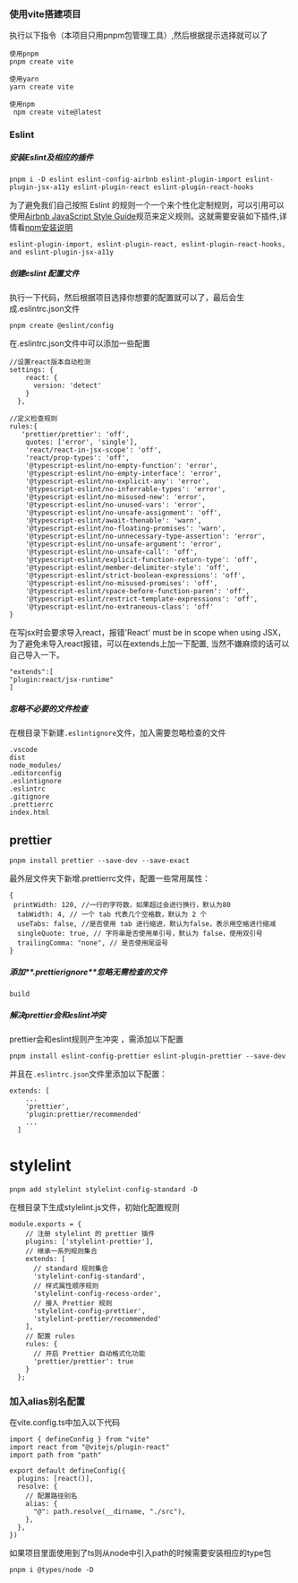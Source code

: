 ### 使用vite搭建项目

执行以下指令（本项目只用pnpm包管理工具）,然后根据提示选择就可以了

```
使用pnpm
pnpm create vite

使用yarn
yarn create vite

使用npm
 npm create vite@latest
```

### Eslint

##### 安装Eslint及相应的插件

```
pnpm i -D eslint eslint-config-airbnb eslint-plugin-import eslint-plugin-jsx-a11y eslint-plugin-react eslint-plugin-react-hooks

```

为了避免我们自己按照 Eslint 的规则一个一个来个性化定制规则，可以引用可以使用[Airbnb JavaScript Style Guide](https://github.com/airbnb/javascript)规范来定义规则。这就需要安装如下插件,详情看[npm安装说明](https://www.npmjs.com/package/eslint-config-airbnb)

```
eslint-plugin-import, eslint-plugin-react, eslint-plugin-react-hooks, and eslint-plugin-jsx-a11y
```

##### 创建eslint 配置文件

执行一下代码，然后根据项目选择你想要的配置就可以了，最后会生成.eslintrc.json文件

```
pnpm create @eslint/config
```

在.eslintrc.json文件中可以添加一些配置

```
//设置react版本自动检测
settings: {
    react: {
      version: 'detect'
    }
  },
```

```
//定义检查规则
rules:{
   'prettier/prettier': 'off',
    quotes: ['error', 'single'],
    'react/react-in-jsx-scope': 'off',
    'react/prop-types': 'off',
    '@typescript-eslint/no-empty-function': 'error',
    '@typescript-eslint/no-empty-interface': 'error',
    '@typescript-eslint/no-explicit-any': 'error',
    '@typescript-eslint/no-inferrable-types': 'error',
    '@typescript-eslint/no-misused-new': 'error',
    '@typescript-eslint/no-unused-vars': 'error',
    '@typescript-eslint/no-unsafe-assignment': 'off',
    '@typescript-eslint/await-thenable': 'warn',
    '@typescript-eslint/no-floating-promises': 'warn',
    '@typescript-eslint/no-unnecessary-type-assertion': 'error',
    '@typescript-eslint/no-unsafe-argument': 'error',
    '@typescript-eslint/no-unsafe-call': 'off',
    '@typescript-eslint/explicit-function-return-type': 'off',
    '@typescript-eslint/member-delimiter-style': 'off',
    '@typescript-eslint/strict-boolean-expressions': 'off',
    '@typescript-eslint/no-misused-promises': 'off',
    '@typescript-eslint/space-before-function-paren': 'off',
    '@typescript-eslint/restrict-template-expressions': 'off',
    '@typescript-eslint/no-extraneous-class': 'off'
}
```

在写jsx时会要求导入react，报错'React' must be in scope when using JSX，为了避免未导入react报错，可以在extends上加一下配置, 当然不嫌麻烦的话可以自己导入一下。

```
"extends":[
"plugin:react/jsx-runtime"
]
```

##### 忽略不必要的文件检查

在根目录下新建`.eslintignore`文件，加入需要忽略检查的文件

```
.vscode
dist
node_modules/
.editorconfig
.eslintignore
.eslintrc
.gitignore
.prettierrc
index.html
```

## prettier

```
pnpm install prettier --save-dev --save-exact
```

最外层文件夹下新增.prettierrc文件，配置一些常用属性：

```
{
 printWidth: 120, //一行的字符数，如果超过会进行换行，默认为80
  tabWidth: 4, // 一个 tab 代表几个空格数，默认为 2 个
  useTabs: false, //是否使用 tab 进行缩进，默认为false，表示用空格进行缩减
  singleQuote: true, // 字符串是否使用单引号，默认为 false，使用双引号
  trailingComma: "none", // 是否使用尾逗号
}
```

##### 添加**.prettierignore**忽略无需检查的文件

```
build
```

##### 解决prettier会和eslint冲突

prettier会和eslint规则产生冲突 ，需添加以下配置

```
pnpm install eslint-config-prettier eslint-plugin-prettier --save-dev
```

并且在`.eslintrc.json`文件里添加以下配置：

```
extends: [
	...
    'prettier',
    'plugin:prettier/recommended'
    ...
  ]
```

# stylelint

```
pnpm add stylelint stylelint-config-standard -D
```

在根目录下生成stylelint.js文件，初始化配置规则

```
module.exports = {
    // 注册 stylelint 的 prettier 插件
    plugins: ['stylelint-prettier'],
    // 继承一系列规则集合
    extends: [
      // standard 规则集合
      'stylelint-config-standard',
      // 样式属性顺序规则
      'stylelint-config-recess-order',
      // 接入 Prettier 规则
      'stylelint-config-prettier',
      'stylelint-prettier/recommended'
    ],
    // 配置 rules
    rules: {
      // 开启 Prettier 自动格式化功能
      'prettier/prettier': true
    }
  };

```

### 加入alias别名配置

在vite.config.ts中加入以下代码

```
import { defineConfig } from "vite"
import react from "@vitejs/plugin-react"
import path from "path"

export default defineConfig({
  plugins: [react()],
  resolve: {
    // 配置路径别名
    alias: {
      "@": path.resolve(__dirname, "./src"),
    },
  },
})
```

如果项目里面使用到了ts则从node中引入path的时候需要安装相应的type包

```
pnpm i @types/node -D
```

